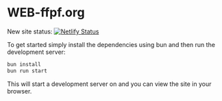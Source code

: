 # WEB-ffpf.org

New site status: [![Netlify Status](https://api.netlify.com/api/v1/badges/a9809edf-f8fb-4d9a-9f95-dcd407e90aef/deploy-status)](https://app.netlify.com/sites/ffpf/deploys)

To get started simply install the dependencies using bun and then run the development server:

```bash
bun install
bun run start
```
 This will start a development server on and you can view the site in your browser.